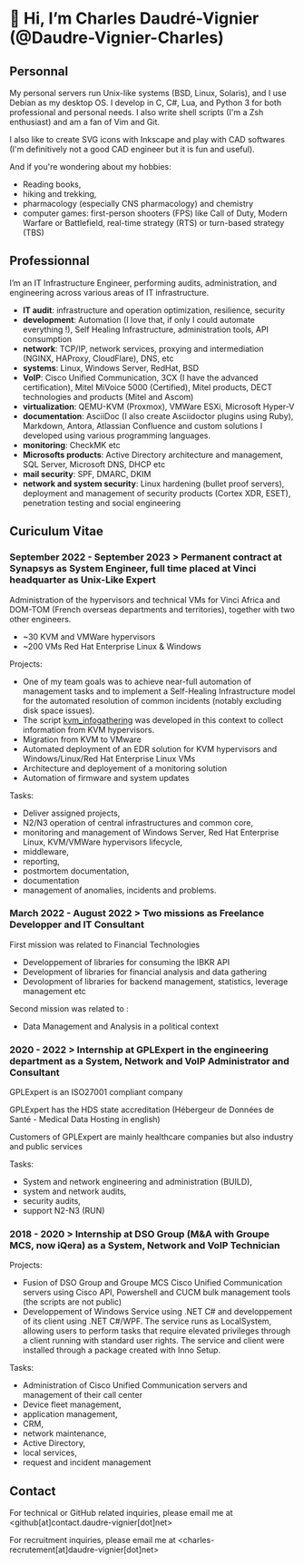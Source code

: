 # 👋 Hi, I’m Charles Daudré-Vignier (@Daudre-Vignier-Charles)

## Personnal

My personal servers run Unix-like systems (BSD, Linux, Solaris), and I use Debian as my desktop OS. I develop in C, C#, Lua, and Python 3 for both professional and personal needs. I also write shell scripts (I'm a Zsh enthusiast) and am a fan of Vim and Git.

I also like to create SVG icons with Inkscape and play with CAD softwares (I'm definitively not a good CAD engineer but it is fun and useful).

And if you're wondering about my hobbies:
- Reading books,
- hiking and trekking,
- pharmacology (especially CNS pharmacology) and chemistry
- computer games: first-person shooters (FPS) like Call of Duty, Modern Warfare or Battlefield, real-time strategy (RTS) or turn-based strategy (TBS)

## Professionnal

I’m an IT Infrastructure Engineer, performing audits, administration, and engineering across various areas of IT infrastructure.
- **IT audit**: infrastructure and operation optimization, resilience, security
- **development**: Automation (I love that, if only I could automate everything !), Self Healing Infrastructure, administration tools, API consumption
- **network**: TCP/IP, network services, proxying and intermediation (NGINX, HAProxy, CloudFlare), DNS, etc
- **systems**: Linux, Windows Server, RedHat, BSD
- **VoIP**: Cisco Unified Communication, 3CX (I have the advanced certification), Mitel MiVoice 5000 (Certified), Mitel products, DECT technologies and products (Mitel and Ascom)
- **virtualization**: QEMU-KVM (Proxmox), VMWare ESXi, Microsoft Hyper-V
- **documentation**: AsciiDoc (I also create Asciidoctor plugins using Ruby), Markdown, Antora, Atlassian Confluence and custom solutions I developed using various programming languages.
- **monitoring**: CheckMK etc
- **Microsofts products**: Active Directory architecture and management, SQL Server, Microsoft DNS, DHCP etc
- **mail security**: SPF, DMARC, DKIM
- **network and system security**: Linux hardening (bullet proof servers), deployment and management of security products (Cortex XDR, ESET), penetration testing and social engineering

## Curiculum Vitae

### September 2022 - September 2023 > Permanent contract at Synapsys as System Engineer, full time placed at Vinci headquarter as Unix-Like Expert

Administration of the hypervisors and technical VMs for Vinci Africa and DOM-TOM (French overseas departments and territories), together with two other engineers.
- ~30 KVM and VMWare hypervisors
- ~200 VMs Red Hat Enterprise Linux & Windows

Projects:
- One of my team goals was to achieve near-full automation of management tasks and to implement a Self-Healing Infrastructure model for the automated resolution of common incidents (notably excluding disk space issues).
- The script [kvm_infogathering](https://github.com/Daudre-Vignier-Charles/kvm_infogathering) was developed in this context to collect information from KVM hypervisors.
- Migration from KVM to VMware
- Automated deployment of an EDR solution for KVM hypervisors and Windows/Linux/Red Hat Enterprise Linux VMs
- Architecture and deployement of a monitoring solution
- Automation of firmware and system updates
 
Tasks:
- Deliver assigned projects,
- N2/N3 operation of central infrastructures and common core,
- monitoring and management of Windows Server, Red Hat Enterprise Linux, KVM/VMWare hypervisors lifecycle,
- middleware,
- reporting,
- postmortem documentation,
- documentation
- management of anomalies, incidents and problems.

### March 2022 - August 2022 > Two missions as Freelance Developper and IT Consultant

First mission was related to Financial Technologies
- Developpement of libraries for consuming the IBKR API
- Development of libraries for financial analysis and data gathering
- Devolopment of libraries for backend management, statistics, leverage management etc

Second mission was related to :
- Data Management and Analysis in a political context

### 2020 - 2022 > Internship at GPLExpert in the engineering department as a System, Network and VoIP Administrator and Consultant

GPLExpert is an ISO27001 compliant company

GPLExpert has the HDS state accreditation (Hébergeur de Données de Santé - Medical Data Hosting in english)

Customers of GPLExpert are mainly healthcare companies but also industry and public services

Tasks:
- System and network engineering and administration (BUILD),
- system and network audits,
- security audits,
- support N2-N3 (RUN)

### 2018 - 2020 > Internship at DSO Group (M&A with Groupe MCS, now iQera) as a System, Network and VoIP Technician

Projects:
- Fusion of DSO Group and Groupe MCS Cisco Unified Communication servers using Cisco API, Powershell and CUCM bulk management tools (the scripts are not public)
- Developpement of Windows Service using .NET C# and developpement of its client using .NET C#/WPF. The service runs as LocalSystem, allowing users to perform tasks that require elevated privileges through a client running with standard user rights. The service and client were installed through a package created with Inno Setup.

Tasks:
- Administration of Cisco Unified Communication servers and management of their call center
- Device fleet management,
- application management,
- CRM,
- network maintenance,
- Active Directory,
- local services,
- request and incident management

## Contact

For technical or GitHub related inquiries, please email me at <github[at]contact.daudre-vignier[dot]net>

For recruitment inquiries, please email me at <charles-recrutement[at]daudre-vignier[dot]net>
